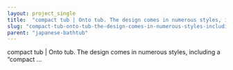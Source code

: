```yaml
---
layout: project_single
title:  "compact tub | Onto tub. The design comes in numerous styles, including a “compact ..."
slug: "compact-tub-onto-tub-the-design-comes-in-numerous-styles-including-a-compact"
parent: "japanese-bathtub"
---
```

compact tub | Onto tub. The design comes in numerous styles, including a “compact ...